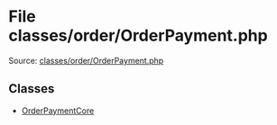 File classes/order/OrderPayment.php
=========

Source: [classes/order/OrderPayment.php](https://github.com/PrestaShop/PrestaShop/blob/1.5.6.0/classes/order/OrderPayment.php)


Classes
-------

* [OrderPaymentCore](class.OrderPaymentCore.md)

